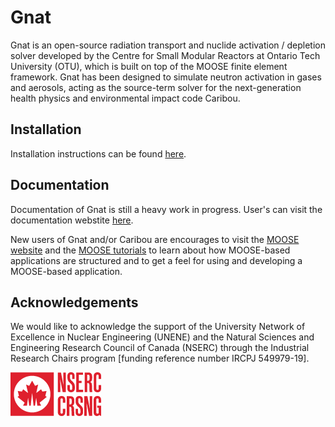 Gnat
=====

Gnat is an open-source radiation transport and nuclide activation / depletion solver developed by the Centre for
Small Modular Reactors at Ontario Tech University (OTU), which is built on top of the MOOSE finite element
framework. Gnat has been designed to simulate neutron activation in gases and aerosols, acting as
the source-term solver for the next-generation health physics and environmental impact code Caribou.

## Installation

Installation instructions can be found
[here](https://otu-centre-for-smrs.github.io/gnat_docs/installation/index.html).

## Documentation

Documentation of Gnat is still a heavy work in progress. User's can visit the documentation webstite [here](https://otu-centre-for-smrs.github.io/gnat_docs/).

New users of Gnat and/or Caribou are encourages to visit the
[MOOSE website](https://mooseframework.inl.gov/) and the
[MOOSE tutorials](https://mooseframework.inl.gov/getting_started/examples_and_tutorials/index.html)
to learn about how MOOSE-based applications are structured and to get a feel for
using and developing a MOOSE-based application.

## Acknowledgements

We would like to acknowledge the support of the University Network of Excellence in Nuclear Engineering (UNENE) and the Natural Sciences and Engineering Research Council of Canada (NSERC) through the Industrial Research Chairs program [funding reference number IRCPJ 549979-19].

![NSERC Logo](https://github.com/OTU-Centre-for-SMRs/gnat/blob/master/doc/content/media/nserc_symbol.png)
